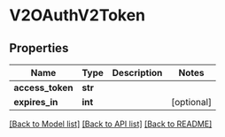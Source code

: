 # V2OAuthV2Token

## Properties
Name | Type | Description | Notes
------------ | ------------- | ------------- | -------------
**access_token** | **str** |  | 
**expires_in** | **int** |  | [optional] 

[[Back to Model list]](../README.md#documentation-for-models) [[Back to API list]](../README.md#documentation-for-api-endpoints) [[Back to README]](../README.md)

